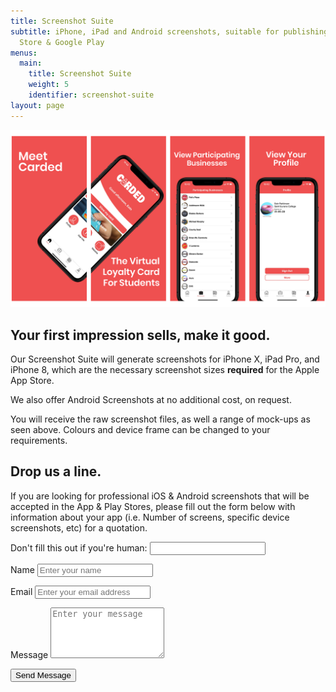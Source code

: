 ```yaml
---
title: Screenshot Suite
subtitle: iPhone, iPad and Android screenshots, suitable for publishing to App
  Store & Google Play
menus:
  main:
    title: Screenshot Suite
    weight: 5
    identifier: screenshot-suite
layout: page
---
```

![Screenshots Layout Example Image](/images/carded-screenshot-s-example-for-thunkable-templates.png)

## Your first impression sells, make it good.

Our Screenshot Suite will generate screenshots for iPhone X, iPad Pro, and iPhone 8, which are the necessary screenshot sizes **required** for the Apple App Store.

We also offer Android Screenshots at no additional cost, on request.

You will receive the raw screenshot files, as well a range of mock-ups as seen above. Colours and device frame can be changed to your requirements.

<section id="contact-form-home" class="block contact-block outer">
  <div class="inner">
  <div class="block-inside">
  <div class="block-header">
    <h2 class="block-title line-top">Drop us a line.</h2>
    <p class="block-subtitle">
      If you are looking for professional iOS & Android screenshots that will be accepted in the App & Play Stores, please fill out the form below with information about your app (i.e. Number of screens, specific device screenshots, etc) for a quotation.
    </p>
  </div>
  <!-- .block-header -->
  <div class="block-content">
    <form name="screenshot-suiteForm" method="POST" id="screenshot-suite-form" class="contact-form">
      <p class="screen-reader-text">
        <label>Don't fill this out if you're human: <input name="bot-field"></label>
      </p>
      <p class="form-row">
        <label class="form-label" for="contact-user-name">Name</label>
        <input type="text" name="name" id="contact-user-name" class="form-input" placeholder="Enter your name">
        <span class="input-focus" aria-hidden="true"></span>
      </p>
      <p class="form-row">
        <label class="form-label" for="contact-user-email">Email</label>
        <input type="email" name="email" id="contact-user-email" class="form-input" placeholder="Enter your email address">
        <span class="input-focus" aria-hidden="true"></span>
      </p>
      <p class="form-row">
        <label class="form-label" for="contact-message">Message</label>
        <textarea name="message" id="contact-message" class="form-textarea" rows="5" placeholder="Enter your message"></textarea>
        <span class="input-focus" aria-hidden="true"></span>
      </p>
      <input type="hidden" name="form-name" value="contactForm">
      <p class="form-row form-submit">
        <button type="submit" class="button">Send Message</button>
      </p>
    </form>
    <!-- .contact-form -->
  </div>
  <!-- .inner -->